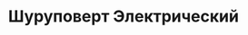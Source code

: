 ---
id: '48'
title: Шуруповерт Электрический
description: Залог 2000 рублей
price: '200'
order: 48
default_thumbnail_image: image/IMG_20210204_151709.jpg
default_original_image: image/IMG_20210204_151709_sm.jpg
category: content/category/01electro.md
featured: true
layout: product
---